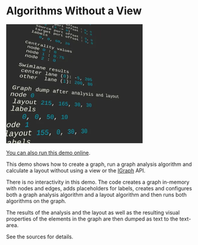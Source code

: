 <!--
 //////////////////////////////////////////////////////////////////////////////
 // @license
 // This file is part of yFiles for HTML.
 // Use is subject to license terms.
 //
 // Copyright (c) by yWorks GmbH, Vor dem Kreuzberg 28,
 // 72070 Tuebingen, Germany. All rights reserved.
 //
 //////////////////////////////////////////////////////////////////////////////
-->
# Algorithms Without a View

<img src="../../../doc/demo-thumbnails/without-view.webp" alt="demo-thumbnail" height="320"/>

[You can also run this demo online](https://www.yworks.com/demos/layout/without-view/).

This demo shows how to create a graph, run a graph analysis algorithm and calculate a layout without using a view or the [IGraph](https://docs.yworks.com/yfileshtml/#/api/IGraph) API.

There is no interactivity in this demo. The code creates a graph in-memory with nodes and edges, adds placeholders for labels, creates and configures both a graph analysis algorithm and a layout algorithm and then runs both algorithms on the graph.

The results of the analysis and the layout as well as the resulting visual properties of the elements in the graph are then dumped as text to the text-area.

See the sources for details.
